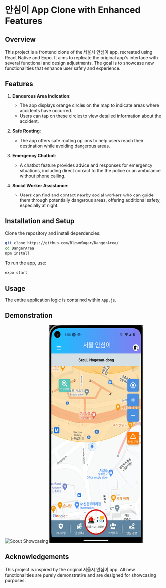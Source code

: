 
# 안심이 App Clone with Enhanced Features

## Overview
This project is a frontend clone of the 서울시 안심이 app, recreated using React Native and Expo. It aims to replicate the original app's interface with several functional and design adjustments. The goal is to showcase new functionalities that enhance user safety and experience.

## Features
1. **Dangerous Area Indication**:
   - The app displays orange circles on the map to indicate areas where accidents have occurred.
   - Users can tap on these circles to view detailed information about the accident.

2. **Safe Routing**:
   - The app offers safe routing options to help users reach their destination while avoiding dangerous areas.

3. **Emergency Chatbot**:
   - A chatbot feature provides advice and responses for emergency situations, including direct contact to the the police or an ambulance without phone calling.

4. **Social Worker Assistance**:
   - Users can find and contact nearby social workers who can guide them through potentially dangerous areas, offering additional safety, especially at night.

## Installation and Setup
Clone the repository and install dependencies:
```bash
git clone https://github.com/BlownSugar/DangerArea/
cd DangerArea
npm install
```

To run the app, use:
```bash
expo start
```

## Usage
The entire application logic is contained within `App.js`. 

## Demonstration

<img src="./assets/scoutShowcase.gif" width="300" height="700" alt="Scout Showcasing">


<img src="./assets/notificationShowcase.gif" width="300" height="700" alt="Notification Showcasing">



## Acknowledgements
This project is inspired by the original 서울시 안심이 app. All new functionalities are purely demonstrative and are designed for showcasing purposes.
